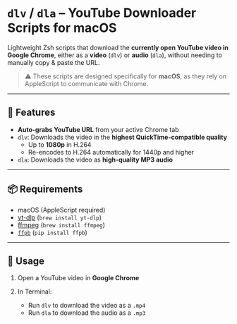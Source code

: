# `dlv` / `dla` – YouTube Downloader Scripts for macOS

Lightweight Zsh scripts that download the **currently open YouTube video in Google Chrome**, either as a **video** (`dlv`) or **audio** (`dla`), without needing to manually copy & paste the URL.

> ⚠️ These scripts are designed specifically for **macOS**, as they rely on AppleScript to communicate with Chrome.

---

## 🔹 Features

- **Auto-grabs YouTube URL** from your active Chrome tab
- `dlv`: Downloads the video in the **highest QuickTime-compatible quality**  
  - Up to **1080p** in H.264  
  - Re-encodes to H.264 automatically for 1440p and higher
- `dla`: Downloads the video as **high-quality MP3 audio**

---

## 📦 Requirements

- macOS (AppleScript required)
- [yt-dlp](https://github.com/yt-dlp/yt-dlp) (`brew install yt-dlp`)
- [ffmpeg](https://ffmpeg.org/) (`brew install ffmpeg`)
- [`ffpb`](https://github.com/althonos/ffpb) (`pip install ffpb`)

---

## 🚀 Usage

1. Open a YouTube video in **Google Chrome**
2. In Terminal:

   - Run `dlv` to download the video as a `.mp4`
   - Run `dla` to download the audio as a `.mp3`

